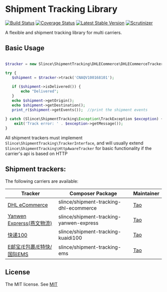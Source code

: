 # Shipment Tracking Library

[![Build Status](https://img.shields.io/travis/slince/shipment-tracking/master.svg?style=flat-square)](https://travis-ci.org/slince/shipment-tracking)
[![Coverage Status](https://img.shields.io/codecov/c/github/slince/shipment-tracking.svg?style=flat-square)](https://codecov.io/github/slince/shipment-tracking)
[![Latest Stable Version](https://img.shields.io/packagist/v/slince/shipment-tracking.svg?style=flat-square&label=stable)](https://packagist.org/packages/slince/shipment-tracking)
[![Scrutinizer](https://img.shields.io/scrutinizer/g/slince/shipment-tracking.svg?style=flat-square)](https://scrutinizer-ci.com/g/slince/shipment-tracking/?branch=master)

A flexible and shipment tracking library for multi carriers.

## Basic Usage

```php

$tracker = new Slince\ShipmentTracking\DHLECommerce\DHLECommerceTracker(CLIENT_ID, PASSWORD);

try {
   $shipment = $tracker->track('CNAQV100168101');
   
   if ($shipment->isDelivered()) {
       echo "Delivered";
   }
   echo $shipment->getOrigin();
   echo $shipment->getDestination();
   print_r($shipment->getEvents());  //print the shipment events
   
} catch (Slince\ShipmentTracking\Exception\TrackException $exception) {
    exit('Track error: ' . $exception->getMessage());
}

```

All shipment trackers must implement `Slince\ShipmentTracking\TrackerInterface`, and will usually extend `Slince\ShipmentTracking\HttpAwareTracker` for basic functionality if the carrier's api is based on
HTTP

## Shipment trackers:

The following carriers are available:

| Tracker | Composer Package | Maintainer |
| --- | --- | --- |
| [DHL eCommerce](https://github.com/slince/shipment-tracking-dhl-ecommerce)| slince/shipment-tracking-dhl-ecommerce | [Tao](https://github.com/slince) |
| [Yanwen Exprerss(燕文物流)](https://github.com/slince/shipment-tracking-yanwen-express)| slince/shipment-tracking-yanwen-express | [Tao](https://github.com/slince) |
| [快递100](https://github.com/slince/shipment-tracking-kuaidi100)| slince/shipment-tracking-kuaidi100 | [Tao](https://github.com/slince) |
| [E邮宝/E包裹/E特快/国际EMS](https://github.com/slince/shipment-tracking-ems)| slince/shipment-tracking-ems | [Tao](https://github.com/slince) |

## License
 
The MIT license. See [MIT](https://opensource.org/licenses/MIT)

